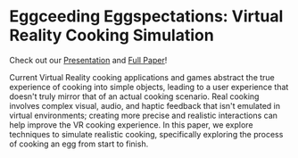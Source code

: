 # Eggceeding Eggspectations: Virtual Reality Cooking Simulation

Check out our [Presentation](https://docs.google.com/presentation/d/1SN7jgW1QCI_E631C5BG9lrlz2qb1QOPVZpJ3Eh7OvV4/edit?usp=sharing) and [Full Paper](https://www.overleaf.com/read/zvtmthkzwycf)!

Current Virtual Reality cooking applications and games abstract the true experience of cooking into simple objects, leading to a user experience that doesn't truly mirror that of an actual cooking scenario. Real cooking involves complex visual, audio, and haptic feedback that isn't emulated in virtual environments; creating more precise and realistic interactions can help improve the VR cooking experience. In this paper, we explore techniques to simulate realistic cooking, specifically exploring the process of cooking an egg from start to finish.
